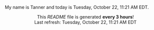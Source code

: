 My name is Tanner and today is Tuesday, October 22, 11:21 AM EDT.

<p align="center">This <i>README</i> file is generated <b>every 3 hours</b>!</br>Last refresh: Tuesday, October 22, 11:21 AM EDT<br /></p>

